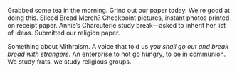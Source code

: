 Grabbed some tea in the morning. Grind out our paper today. We're good at doing this. Sliced Bread Merch? Checkpoint pictures, instant photos printed on receipt paper. Annie’s Charcuterie study break—asked to inherit her list of ideas. Submitted our religion paper. 

Something about Mithraism. A voice that told us *you shall go out and break bread with strangers*. An enterprise to not go hungry, to be in communion. We study frats, we study religious groups.